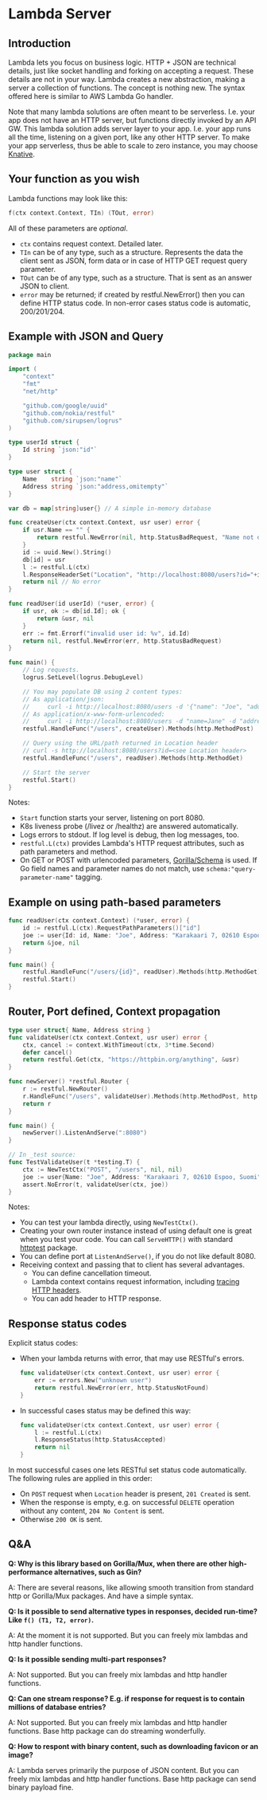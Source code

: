 # Lambda Server

## Introduction

Lambda lets you focus on business logic.
HTTP + JSON are technical details, just like socket handling and forking on accepting a request.
These details are not in your way.
Lambda creates a new abstraction, making a server a collection of functions.
The concept is nothing new. The syntax offered here is similar to AWS Lambda Go handler.

Note that many lambda solutions are often meant to be serverless.
I.e. your app does not have an HTTP server, but functions directly invoked by an API GW.
This lambda solution adds server layer to your app. I.e. your app runs all the time, listening on a given port, like any other HTTP server.
To make your app serverless, thus be able to scale to zero instance, you may choose [Knative](https://knative.dev/).

## Your function as you wish

Lambda functions may look like this:

```go
f(ctx context.Context, TIn) (TOut, error)
```

All of these parameters are *optional*.

* `ctx` contains request context. Detailed later.
* `TIn` can be of any type, such as a structure. Represents the data the client sent as JSON, form data or in case of HTTP GET request query parameter.
* `TOut` can be of any type, such as a structure. That is sent as an answer JSON to client.
* `error` may be returned; if created by restful.NewError() then you can define HTTP status code. In non-error cases status code is automatic, 200/201/204.

## Example with JSON and Query

```go
package main

import (
    "context"
    "fmt"
    "net/http"

    "github.com/google/uuid"
    "github.com/nokia/restful"
    "github.com/sirupsen/logrus"
)

type userId struct {
    Id string `json:"id"`
}

type user struct {
    Name    string `json:"name"`
    Address string `json:"address,omitempty"`
}

var db = map[string]user{} // A simple in-memory database

func createUser(ctx context.Context, usr user) error {
    if usr.Name == "" {
        return restful.NewError(nil, http.StatusBadRequest, "Name not defined")
    }
    id := uuid.New().String()
    db[id] = usr
    l := restful.L(ctx)
    l.ResponseHeaderSet("Location", "http://localhost:8080/users?id="+id)
    return nil // No error
}

func readUser(id userId) (*user, error) {
    if usr, ok := db[id.Id]; ok {
        return &usr, nil
    }
    err := fmt.Errorf("invalid user id: %v", id.Id)
    return nil, restful.NewError(err, http.StatusBadRequest)
}

func main() {
    // Log requests.
    logrus.SetLevel(logrus.DebugLevel)

    // You may populate DB using 2 content types:
    // As application/json:
    //     curl -i http://localhost:8080/users -d '{"name": "Joe", "address": "Karakaari 7, 02610 Espoo, Suomi"}' -H 'Content-Type:application/json'
    // As application/x-www-form-urlencoded:
    //     curl -i http://localhost:8080/users -d "name=Jane" -d "address=Bokay Janos 36, 1083 Budapest, Hungary"
    restful.HandleFunc("/users", createUser).Methods(http.MethodPost)

    // Query using the URL/path returned in Location header
    // curl -s http://localhost:8080/users?id=<see Location header>
    restful.HandleFunc("/users", readUser).Methods(http.MethodGet)

    // Start the server
    restful.Start()
}
```

Notes:

* `Start` function starts your server, listening on port 8080.
* K8s liveness probe (/livez or /healthz) are answered automatically.
* Logs errors to stdout. If log level is debug, then log messages, too.
* `restful.L(ctx)` provides Lambda's HTTP request attributes, such as path parameters and method.
* On GET or POST with urlencoded parameters, [Gorilla/Schema](https://github.com/gorilla/schema) is used.
  If Go field names and parameter names do not match, use `schema:"query-parameter-name"` tagging.

## Example on using path-based parameters

```go
func readUser(ctx context.Context) (*user, error) {
    id := restful.L(ctx).RequestPathParameters()["id"]
    joe := user{Id: id, Name: "Joe", Address: "Karakaari 7, 02610 Espoo, Suomi"}
    return &joe, nil
}

func main() {
    restful.HandleFunc("/users/{id}", readUser).Methods(http.MethodGet) // curl -s http://localhost:8080/users/42
    restful.Start()
}
```

## Router, Port defined, Context propagation

```go
type user struct{ Name, Address string }
func validateUser(ctx context.Context, usr user) error {
    ctx, cancel := context.WithTimeout(ctx, 3*time.Second)
    defer cancel()
    return restful.Get(ctx, "https://httpbin.org/anything", &usr)
}

func newServer() *restful.Router {
    r := restful.NewRouter()
    r.HandleFunc("/users", validateUser).Methods(http.MethodPost, http.MethodPut) // curl http://localhost:8080/users -d 'Name=Joe' -d 'Address=Suomi'
    return r
}

func main() {
    newServer().ListenAndServe(":8080")
}

// In _test source:
func TestValidateUser(t *testing.T) {
    ctx := NewTestCtx("POST", "/users", nil, nil)
    joe := user{Name: "Joe", Address: "Karakaari 7, 02610 Espoo, Suomi"}
    assert.NoError(t, validateUser(ctx, joe))
}
```

Notes:

* You can test your lambda directly, using `NewTestCtx()`.
* Creating your own router instance instead of using default one is great when you test your code. You can call `ServeHTTP()` with standard [httptest](https://golang.org/pkg/net/http/httptest/) package.
* You can define port at `ListenAndServe()`, if you do not like default 8080.
* Receiving context and passing that to client has several advantages.
  * You can define cancellation timeout.
  * Lambda context contains request information, including [tracing HTTP headers](tracing.md).
  * You can add header to HTTP response.

## Response status codes

Explicit status codes:

* When your lambda returns with error, that may use RESTful's errors.

    ```go
    func validateUser(ctx context.Context, usr user) error {
        err := errors.New("unknown user")
        return restful.NewError(err, http.StatusNotFound)
    }
    ```

* In successful cases status may be defined this way:

    ```go
    func validateUser(ctx context.Context, usr user) error {
        l := restful.L(ctx)
        l.ResponseStatus(http.StatusAccepted)
        return nil
    }
    ```

In most successful cases one lets RESTful set status code automatically.
The following rules are applied in this order:

* On `POST` request when `Location` header is present, `201 Created` is sent.
* When the response is empty, e.g. on successful `DELETE` operation without any content, `204 No Content` is sent.
* Otherwise `200 OK` is sent.

## Q&A

**Q: Why is this library based on Gorilla/Mux, when there are other high-performance alternatives, such as Gin?**

A: There are several reasons, like allowing smooth transition from standard http or Gorilla/Mux packages.
   And have a simple syntax.

**Q: Is it possible to send alternative types in responses, decided run-time? Like `f() (T1, T2, error)`.**

A: At the moment it is not supported. But you can freely mix lambdas and http handler functions.

**Q: Is it possible sending multi-part responses?**

A: Not supported. But you can freely mix lambdas and http handler functions.

**Q: Can one stream response? E.g. if response for request is to contain millions of database entries?**

A: Not supported. But you can freely mix lambdas and http handler functions. Base http package can do streaming wonderfully.

**Q: How to respont with binary content, such as downloading favicon or an image?**

A: Lambda serves primarily the purpose of JSON content. But you can freely mix lambdas and http handler functions. Base http package can send binary payload fine.
